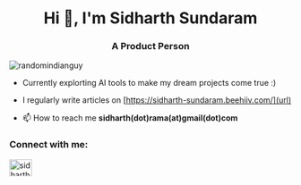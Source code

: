 <h1 align="center">Hi 👋, I'm Sidharth Sundaram</h1>
<h3 align="center">A Product Person</h3>

<p align="left"> <img src="https://komarev.com/ghpvc/?username=randomindianguy&label=Profile%20views&color=0e75b6&style=flat" alt="randomindianguy" /> </p>

- Currently explorting AI tools to make my dream projects come true :)
  
- I regularly write articles on [https://sidharth-sundaram.beehiiv.com/](url)

- 📫 How to reach me **sidharth(dot)rama(at)gmail(dot)com**

<h3 align="left">Connect with me:</h3>
<p align="left">
<a href="https://linkedin.com/in/sidharthsundaram" target="blank"><img align="center" src="https://raw.githubusercontent.com/rahuldkjain/github-profile-readme-generator/master/src/images/icons/Social/linked-in-alt.svg" alt="sidharthsundaram" height="30" width="40" /></a>
</p>
